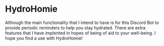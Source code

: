# HydroHomie
Although the main functionality that I intend to have is for this Discord Bot to provide periodic reminders to help you stay hydrated. There are extra features that I have implented in hopes of being of aid to your well-being. I hope you find a use with HydroHomie!
